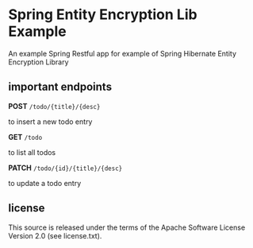# Spring Entity Encryption Lib Example
An example Spring Restful app for example of Spring Hibernate Entity Encryption Library

## important endpoints

**POST** ```/todo/{title}/{desc}```

to insert a new todo entry

**GET** ```/todo``` 

to list all todos

**PATCH** ```/todo/{id}/{title}/{desc}```

to update a todo entry

## license

This source is released under the terms of the Apache Software License Version 2.0 (see license.txt).